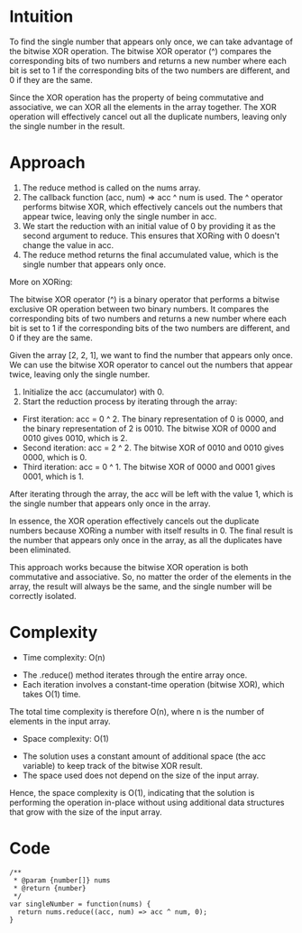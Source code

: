 # Intuition
<!-- Describe your first thoughts on how to solve this problem. -->
To find the single number that appears only once, we can take advantage of the bitwise XOR operation. The bitwise XOR operator (^) compares the corresponding bits of two numbers and returns a new number where each bit is set to 1 if the corresponding bits of the two numbers are different, and 0 if they are the same.

Since the XOR operation has the property of being commutative and associative, we can XOR all the elements in the array together. The XOR operation will effectively cancel out all the duplicate numbers, leaving only the single number in the result.

# Approach
1. The reduce method is called on the nums array.
2. The callback function (acc, num) => acc ^ num is used. The ^ operator performs bitwise XOR, which effectively cancels out the numbers that appear twice, leaving only the single number in acc.
3. We start the reduction with an initial value of 0 by providing it as the second argument to reduce. This ensures that XORing with 0 doesn't change the value in acc.
4. The reduce method returns the final accumulated value, which is the single number that appears only once.

More on XORing: 

The bitwise XOR operator (^) is a binary operator that performs a bitwise exclusive OR operation between two binary numbers. It compares the corresponding bits of two numbers and returns a new number where each bit is set to 1 if the corresponding bits of the two numbers are different, and 0 if they are the same.

Given the array [2, 2, 1], we want to find the number that appears only once. We can use the bitwise XOR operator to cancel out the numbers that appear twice, leaving only the single number.

1. Initialize the acc (accumulator) with 0.
2. Start the reduction process by iterating through the array:
* First iteration: acc = 0 ^ 2. The binary representation of 0 is 0000, and the binary representation of 2 is 0010. The bitwise XOR of 0000 and 0010 gives 0010, which is 2.
* Second iteration: acc = 2 ^ 2. The bitwise XOR of 0010 and 0010 gives 0000, which is 0.
* Third iteration: acc = 0 ^ 1. The bitwise XOR of 0000 and 0001 gives 0001, which is 1.

After iterating through the array, the acc will be left with the value 1, which is the single number that appears only once in the array.

In essence, the XOR operation effectively cancels out the duplicate numbers because XORing a number with itself results in 0. The final result is the number that appears only once in the array, as all the duplicates have been eliminated.

This approach works because the bitwise XOR operation is both commutative and associative. So, no matter the order of the elements in the array, the result will always be the same, and the single number will be correctly isolated.
# Complexity
- Time complexity: O(n)
<!-- Add your time complexity here, e.g. $$O(n)$$ -->
* The .reduce() method iterates through the entire array once.
* Each iteration involves a constant-time operation (bitwise XOR), which takes O(1) time.

The total time complexity is therefore O(n), where n is the number of elements in the input array.

- Space complexity: O(1)
<!-- Add your space complexity here, e.g. $$O(n)$$ -->
* The solution uses a constant amount of additional space (the acc variable) to keep track of the bitwise XOR result.
* The space used does not depend on the size of the input array.

Hence, the space complexity is O(1), indicating that the solution is performing the operation in-place without using additional data structures that grow with the size of the input array.

# Code
```
/**
 * @param {number[]} nums
 * @return {number}
 */
var singleNumber = function(nums) {
  return nums.reduce((acc, num) => acc ^ num, 0);
}
```

